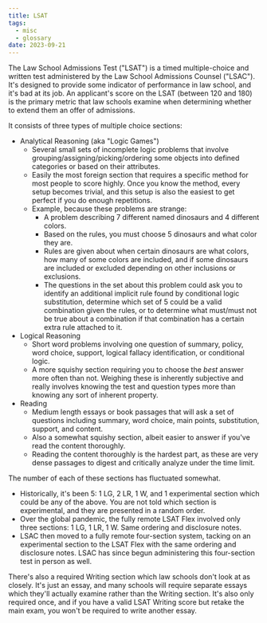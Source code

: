 ```yaml
---
title: LSAT
tags:
  - misc
  - glossary
date: 2023-09-21
---
```

The Law School Admissions Test ("LSAT") is a timed multiple-choice and written test administered by the Law School Admissions Counsel ("LSAC"). It's designed to provide some indicator of performance in law school, and it's bad at its job. An applicant's score on the LSAT (between 120 and 180) is the primary metric that law schools examine when determining whether to extend them an offer of admissions.

It consists of three types of multiple choice sections:
- Analytical Reasoning (aka "Logic Games")
	- Several small sets of incomplete logic problems that involve grouping/assigning/picking/ordering some objects into defined categories or based on their attributes.
	- Easily the most foreign section that requires a specific method for most people to score highly. Once you know the method, every setup becomes trivial, and this setup is also the easiest to get perfect if you do enough repetitions.
	- Example, because these problems are strange:
		- A problem describing 7 different named dinosaurs and 4 different colors. 
		- Based on the rules, you must choose 5 dinosaurs and what color they are. 
		- Rules are given about when certain dinosaurs are what colors, how many of some colors are included, and if some dinosaurs are included or excluded depending on other inclusions or exclusions.
		- The questions in the set about this problem could ask you to identify an additional implicit rule found by conditional logic substitution, determine which set of 5 could be a valid combination given the rules, or to determine what must/must not be true about a combination if that combination has a certain extra rule attached to it.
- Logical Reasoning
	- Short word problems involving one question of summary, policy, word choice, support, logical fallacy identification, or conditional logic.
	- A more squishy section requiring you to choose the *best* answer more often than not. Weighing these is inherently subjective and really involves knowing the test and question types more than knowing any sort of inherent property. 
- Reading
	- Medium length essays or book passages that will ask a set of questions including summary, word choice, main points, substitution, support, and content.
	- Also a somewhat squishy section, albeit easier to answer if you've read the content thoroughly.
	- Reading the content thoroughly is the hardest part, as these are very dense passages to digest and critically analyze under the time limit.

The number of each of these sections has fluctuated somewhat.
- Historically, it's been 5: 1 LG, 2 LR, 1 W, and 1 experimental section which could be any of the above. You are not told which section is experimental, and they are presented in a random order.
- Over the global pandemic, the fully remote LSAT Flex involved only three sections: 1 LG, 1 LR, 1 W. Same ordering and disclosure notes.
- LSAC then moved to a fully remote four-section system, tacking on an experimental section to the LSAT Flex with the same ordering and disclosure notes. LSAC has since begun administering this four-section test in person as well.

There's also a required Writing section which law schools don't look at as closely. It's just an essay, and many schools will require separate essays which they'll actually examine rather than the Writing section. It's also only required once, and if you have a valid LSAT Writing score but retake the main exam, you won't be required to write another essay.